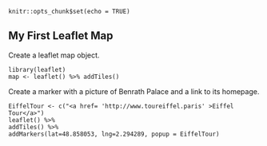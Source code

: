 
```{r setup, include=FALSE}
knitr::opts_chunk$set(echo = TRUE)
```

## My First Leaflet Map
Create a leaflet map object.
```{r cars}
library(leaflet)
map <- leaflet() %>% addTiles()
```

Create a marker with a picture of Benrath Palace and a link to its homepage.
```{r}
EiffelTour <- c("<a href= 'http://www.toureiffel.paris' >Eiffel Tour</a>")
leaflet() %>%
addTiles() %>%
addMarkers(lat=48.858053, lng=2.294289, popup = EiffelTour)
```
